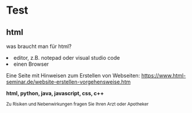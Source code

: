 # Test


<html>
<head>

</head>
<body>

<h2>html</h2>
<p>was braucht man für html?</p>
<li>editor, z.B. notepad oder visual studio code</li>
<li>einen Browser</li>
<p>Eine Seite mit Hinweisen zum Erstellen von Webseiten:
<a href="https://www.html-seminar.de/website-erstellen-vorgehensweise.htm">https://www.html-seminar.de/website-erstellen-vorgehensweise.htm</a></p>
<p> 
  <b> html, python, java, javascript, css, c++ </b>

<small> Zu Risiken und Nebenwirkungen fragen Sie Ihren Arzt oder Apotheker </small>
